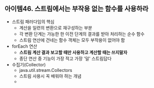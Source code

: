 ## 아이템46. 스트림에서는 부작용 없는 함수를 사용하라
* 스트림 패러다임의 핵심
	* 계산을 일련의 변환으로 재구성하는 부분
	* 각 변환 단계는 가능한 한 이전 단계의 결과를 받아 처리하는 순수 함수
	* 스트림 연산에 건네는 함수 객체는 모두 부작용이 없어야 함
* forEach 연산
	* **스트림 계산 결과 보고할 때만 사용하고 계산할 때는 쓰지말자**
	* 종단 연산 중 기능이 가장 적고 가장 '덜' 스트림답다
* 수집기(Collector)
	* java.util.stream.Collectors 
	* 스트림 사용시 꼭 배워야 하는 개념
	* 
<!--stackedit_data:
eyJoaXN0b3J5IjpbLTE0NTg4NjM0NF19
-->